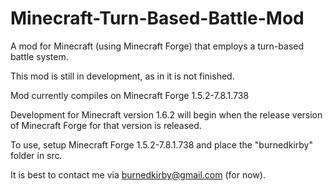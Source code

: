 Minecraft-Turn-Based-Battle-Mod
===============================

A mod for Minecraft (using Minecraft Forge) that employs a turn-based battle system.

This mod is still in development, as in it is not finished.


Mod currently compiles on Minecraft Forge 1.5.2-7.8.1.738

Development for Minecraft version 1.6.2 will begin when the release version of Minecraft Forge for that version is released.


To use, setup Minecraft Forge 1.5.2-7.8.1.738 and place the "burnedkirby" folder in src.



It is best to contact me via burnedkirby@gmail.com (for now).
